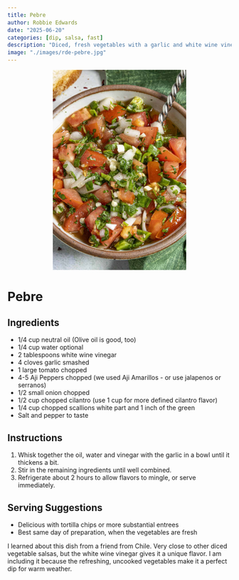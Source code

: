 ```yaml
---
title: Pebre
author: Robbie Edwards
date: "2025-06-20"
categories: [dip, salsa, fast]
description: "Diced, fresh vegetables with a garlic and white wine vinegar seasoning."
image: "./images/rde-pebre.jpg"
---
```


<p align="center">
  <img src="./images/rde-pebre.jpg" alt="Pebre" width="300"/>
</p>

# Pebre

## Ingredients
- 1/4 cup neutral oil (Olive oil is good, too)
- 1/4 cup water optional
- 2 tablespoons white wine vinegar
- 4 cloves garlic smashed
- 1 large tomato chopped
- 4-5 Aji Peppers chopped (we used Aji Amarillos - or use jalapenos or serranos)
- 1/2 small onion chopped
- 1/2 cup chopped cilantro (use 1 cup for more defined cilantro flavor)
- 1/4 cup chopped scallions white part and 1 inch of the green
- Salt and pepper to taste

## Instructions
1. Whisk together the oil, water and vinegar with the garlic in a bowl until it thickens a bit.
2. Stir in the remaining ingredients until well combined.
3. Refrigerate about 2 hours to allow flavors to mingle, or serve immediately.

## Serving Suggestions
- Delicious with tortilla chips or more substantial entrees
- Best same day of preparation, when the vegetables are fresh

I learned about this dish from a friend from Chile. Very close to other diced vegetable salsas, but the white wine vinegar gives it a unique flavor. I am including it because the refreshing, uncooked vegetables make it a perfect dip for warm weather.
